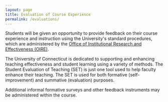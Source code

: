 ```yaml
---
layout: page
title: Evaluation of Course Experience
permalink: /evaluations/
---
```

Students will be given an opportunity to provide feedback on their course experience and instruction using the University's standard procedures, which are administered by the [Office of Institutional Research and Effectiveness (OIRE)](https://bpir.uconn.edu/home/institutional-research/set/).

The University of Connecticut is dedicated to supporting and enhancing teaching effectiveness and student learning using a variety of methods. The Student Evaluation of Teaching (SET) is just one tool used to help faculty enhance their teaching. The SET is used for both formative (self-improvement) and summative (evaluation) purposes.
 
Additional informal formative surveys and other feedback instruments may be administered within the course.
